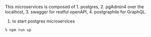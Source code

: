 # 
This microservices is composed of 1. postgres, 2. pgAdmin4 over the localhost, 3. swagger for restful openAPI, 4. postgraphile for GraphQL.

1. to start postgres microservices 
```
% npm run up
```
